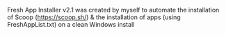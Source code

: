 Fresh App Installer v2.1 was created by myself to automate the installation of Scoop (https://scoop.sh/) & the installation of apps (using FreshAppList.txt) on a clean Windows install 